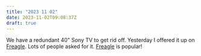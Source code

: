 ```yaml
---
title: "2023 11 02"
date: 2023-11-02T09:08:37Z
draft: true
---
```


We have a redundant 40" Sony TV to get rid off. Yesterday I offered it up on [Freagle]. Lots of people asked for it. [Freagle] is popular!


[Freagle]: https://ilovefreegle.org/
